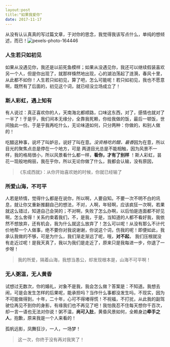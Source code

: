 ```yaml
---
layout:post
title:"如果我爱你"
date: 2017-11-17 
---
```


从没有认认真真的写过篇文章，于对你的思念，我觉得我该写点什么，单纯的想倾述，而已！![pexels-photo-164446](E:\Type\Media\Img\pexels-photo-164446.jpeg)

### 人生若只如初见

如果从没遇见你，我还是以前死鱼模样；如果从没遇见你，我还可以继续假装喜欢另一个人，但是你出现了，就那样倏然地出现，心的湖泊荡起了涟漪，春风十里，从此都不如你！人生若只如初见，算了吧，怎么可能呢！若只如初见，我也不愿意啊，既然有了后面的，初见这个词，就已经没立场成立了！

### 斯人彩虹，遇上知有

有人说过：真正喜欢你的人，天南海北都顺路，口味这东西，对了，感情也就对了一半了！于是乎，我们间本无缘分，全靠我死赖，你给我做的饭，最后一顿饭，世间独此一份。于是乎我再吃什么，无论味道如何，只分两种：你做的，和别人做的！

吃醋这种事，说坏了叫妒忌，说好了叫在意。*没资格吃的醋，最香*因为在意，所以目光的聚焦点总是停在一个地方，可是 两道目光总是不能相触，因为风景不一样，我的格局很小，所以风景看什么都一样，**看你，才有了别样** ！斯人彩虹，昙花一现般地绚丽，我在乎你，所以无论你做了什么，我都会认输，没有原因，

> 《东成西就》：从你开始喜欢她的时候，你就已经输了

### 所爱山海，不可平

人若是矫情，觉得什么都是在说你，所以啊，人要自知。不要一次不明不白的讯息，就让你又重新推翻自己的想法，不对，人啊，年轻啊，应该疯狂一次啊，若果就这么错过，知道自己会哭的；不对啊，失败了怎么办啊，以后怕是连面都不好见啊，怎么舍得！关系约束着我们，不，是我，于是，当知道的人都不看好我，我依然不想放弃，还有机会，我为什么就这么放弃了！怎么可以呢！从没有那么不计代价地帮一个人做事，绝不要你对我说谢谢，你说这个词，伤我的呢！即便如此，我承认我做的不够，可是为什么，我们渐走渐远了呢，哦，**对不起**， 我们压根就没有走近过呢！是我天真了，我以为我们是走近了，原来只是我每进一步，你退了一步呀！

> 我的所爱，隔着山海，我想当愚公，却发现根本是，山海不可平啊！

### 无人粥温，无人黄昏

试想过无数次，你的婚礼，对象不是我，我会怎么做？答案是：不知道。我想去闹，可是会发生怎样的后果呢，能承担吗？当作什么事都没发生吗，不现实，因为不可能做得到，十年，二十年，心可不得堵得慌！不祝福，不打扰，从此我的副驾驶位再见不到你的身影，有缘我们也不再见了吧！我怕我忍不住每天想你千百次，却一言一语也无法对你说！粥不温，**尚可入肚**，黄昏风景如何，全赖身边**牵手之人**，抱歉，原来我是一个人来看的！

孤帆远影，凤舞狂沙，一人，一场梦！

>  这一次，你终于没有再对我笑了！

 